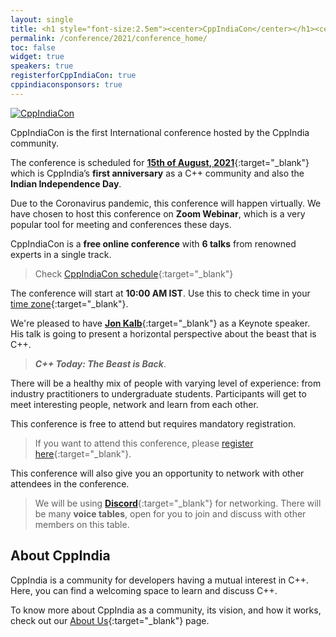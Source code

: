```yaml
---
layout: single
title: <h1 style="font-size:2.5em"><center>CppIndiaCon</center></h1><center><p style="font-size:1.5em">The C++ conference of India.
permalink: /conference/2021/conference_home/
toc: false
widget: true
speakers: true
registerforCppIndiaCon: true
cppindiaconsponsors: true
---
```


[![CppIndiaCon](/conference/2021/graphics/cppindiacon_banner.png "CppIndiaCon")](/conference/2021/CppIndiaCon-reg-form/)

CppIndiaCon is the first International conference hosted by the CppIndia community. 

The conference is scheduled for [**15th of August, 2021**](https://en.wikipedia.org/wiki/Independence_Day_(India)){:target="_blank"} which is CppIndia’s **first anniversary** as a C++ community and also the **Indian Independence Day**.

Due to the Coronavirus pandemic, this conference will happen virtually. We have chosen to host this conference on **Zoom Webinar**, which is a very popular tool for meeting and conferences these days.

CppIndiaCon is a **free online conference** with **6 talks** from renowned experts in a single track. 

>Check [CppIndiaCon schedule](/conference/2021/schedule/){:target="_blank"}

The conference will start at **10:00 AM IST**. Use this to check time in your [time zone](https://savvytime.com/converter/ist/aug-15-2021/10-00am){:target="_blank"}.

We're pleased to have [**Jon Kalb**](/conference/2021/speakers/jonkalb/){:target="_blank"} as a Keynote speaker. His talk is going to present a horizontal perspective about the beast that is C++.

>***C++ Today: The Beast is Back***.

There will be a healthy mix of people with varying level of experience: from industry practitioners to undergraduate students. Participants will get to meet interesting people, network and learn from each other. 

This conference is free to attend but requires mandatory registration.
>If you want to attend this conference, please [register here](/conference/2021/CppIndiaCon-reg-form/){:target="_blank"}.

This conference will also give you an opportunity to network with other attendees in the conference. 
>We will be using [**Discord**](https://discord.gg/Wz42tX5){:target="_blank"} for networking. 
There will be many **voice tables**, open for you to join and discuss with other members on this table.

## About CppIndia 

CppIndia is a community for developers having a mutual interest in C++. Here, you can find a welcoming space to learn and discuss C++.

To know more about CppIndia as a community, its vision, and how it works, check out our [About Us](/_pages/about_us){:target="_blank"} page.
